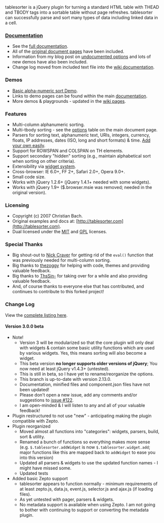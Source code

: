 tablesorter is a jQuery plugin for turning a standard HTML table with THEAD and TBODY tags into a sortable table without page refreshes.
tablesorter can successfully parse and sort many types of data including linked data in a cell.

### [Documentation](http://mottie.github.io/tablesorter/docs/)

* See the [full documentation](http://mottie.github.io/tablesorter/docs/).
* All of the [original document pages](http://tablesorter.com/docs/) have been included.
* Information from my blog post on [undocumented options](http://wowmotty.blogspot.com/2011/06/jquery-tablesorter-missing-docs.html) and lots of new demos have also been included.
* Change log moved from included text file into the [wiki documentation](https://github.com/Mottie/tablesorter/wiki/Change).

### Demos

* [Basic alpha-numeric sort Demo](http://mottie.github.com/tablesorter/).
* Links to demo pages can be found within the main [documentation](http://mottie.github.io/tablesorter/docs/).
* More demos & playgrounds - updated in the [wiki pages](https://github.com/Mottie/tablesorter/wiki).

### Features

* Multi-column alphanumeric sorting.
* Multi-tbody sorting - see the [options](http://mottie.github.io/tablesorter/docs/index.html#options) table on the main document page.
* Parsers for sorting text, alphanumeric text, URIs, integers, currency, floats, IP addresses, dates (ISO, long and short formats) &amp; time. [Add your own easily](http://mottie.github.io/tablesorter/docs/example-parsers.html).
* Support for ROWSPAN and COLSPAN on TH elements.
* Support secondary "hidden" sorting (e.g., maintain alphabetical sort when sorting on other criteria).
* Extensibility via [widget system](http://mottie.github.io/tablesorter/docs/example-widgets.html).
* Cross-browser: IE 6.0+, FF 2+, Safari 2.0+, Opera 9.0+.
* Small code size.
* Works with jQuery 1.2.6+ (jQuery 1.4.1+ needed with some widgets).
* Works with jQuery 1.9+ ($.browser.msie was removed; needed in the original version).

### Licensing

* Copyright (c) 2007 Christian Bach.
* Original examples and docs at: [http://tablesorter.com](http://tablesorter.com).
* Dual licensed under the [MIT](http://www.opensource.org/licenses/mit-license.php) and [GPL](http://www.gnu.org/licenses/gpl.html) licenses.

### Special Thanks

* Big shout-out to [Nick Craver](https://github.com/NickCraver) for getting rid of the `eval()` function that was previously needed for multi-column sorting.
* Big thanks to [thezoggy](https://github.com/thezoggy) for helping with code, themes and providing valuable feedback.
* Big thanks to [ThsSin-](https://github.com/TheSin-) for taking over for a while and also providing valuable feedback.
* And, of course thanks to everyone else that has contributed, and continues to contribute to this forked project!

### Change Log

View the [complete listing here](https://github.com/Mottie/tablesorter/wiki/Change).

#### <a name="v3.0">Version 3.0.0 beta</a>

* Note!
  * Version 3 will be modularized so that the core plugin will only deal with widgets &amp; contain some basic utility functions which are used by various widgets. Yes, this means sorting will also become a widget.
  * This beta version **no longer supports older versions of jQuery**; You now need at least jQuery v1.4.3+ (untested).
  * This is still in beta, so I have yet to rename/reorganize the options.
  * This branch is up-to-date with version 2.13.0.
  * Documentation, minified files and component.json files have not been updated!
  * Please don't open a new issue, add any comments and/or suggestions to [issue #122](https://github.com/Mottie/tablesorter/issues/122).
  * I am open-minded &amp; I will listen to any and all of your valuable feedback!
* Plugin restructured to not use "new" - anticipating making the plugin compatible with Zepto.
* Plugin reorganized
  * Moved almost all functions into "categories": widgets, parsers, build, sort &amp; utility.
  * Renamed a bunch of functions so everything makes more sense (e.g. `$.tablesorter.addWidget` is now `$.tablesorter.widget.add`; major functions like this are mapped back to `addWidget` to ease you into this version)
  * Updated all parsers &amp; widgets to use the updated function names - I might have missed some.
  * Updated tests
* Added basic Zepto support
  * tablesorter appears to function normally - minimum requirements of at least zepto.js, data.js, event.js, selector.js and ajax.js (if loading files).
  * As yet untested with pager, parsers & widgets.
  * No metadata support is available when using Zepto. I am not going to bother with continuing to support or converting the metadata plugin.
